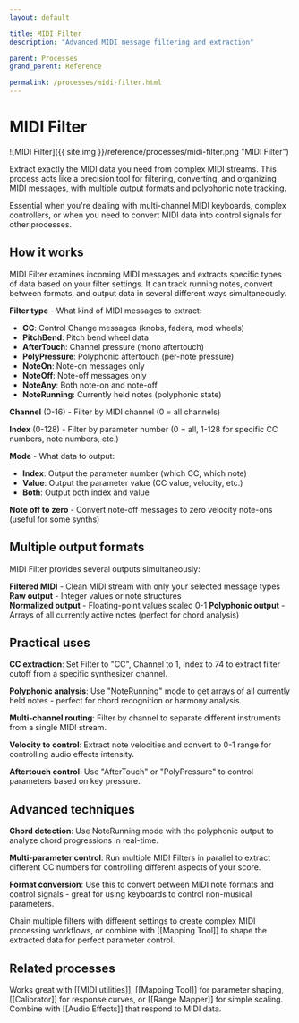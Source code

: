 ```yaml
---
layout: default

title: MIDI Filter
description: "Advanced MIDI message filtering and extraction"

parent: Processes
grand_parent: Reference

permalink: /processes/midi-filter.html
---
```

# MIDI Filter

![MIDI Filter]({{ site.img }}/reference/processes/midi-filter.png "MIDI Filter")

Extract exactly the MIDI data you need from complex MIDI streams. This process acts like a precision tool for filtering, converting, and organizing MIDI messages, with multiple output formats and polyphonic note tracking.

Essential when you're dealing with multi-channel MIDI keyboards, complex controllers, or when you need to convert MIDI data into control signals for other processes.

## How it works

MIDI Filter examines incoming MIDI messages and extracts specific types of data based on your filter settings. It can track running notes, convert between formats, and output data in several different ways simultaneously.

**Filter type** - What kind of MIDI messages to extract:
- **CC**: Control Change messages (knobs, faders, mod wheels)
- **PitchBend**: Pitch bend wheel data
- **AfterTouch**: Channel pressure (mono aftertouch)
- **PolyPressure**: Polyphonic aftertouch (per-note pressure)
- **NoteOn**: Note-on messages only
- **NoteOff**: Note-off messages only  
- **NoteAny**: Both note-on and note-off
- **NoteRunning**: Currently held notes (polyphonic state)

**Channel** (0-16) - Filter by MIDI channel (0 = all channels)

**Index** (0-128) - Filter by parameter number (0 = all, 1-128 for specific CC numbers, note numbers, etc.)

**Mode** - What data to output:
- **Index**: Output the parameter number (which CC, which note)
- **Value**: Output the parameter value (CC value, velocity, etc.)
- **Both**: Output both index and value

**Note off to zero** - Convert note-off messages to zero velocity note-ons (useful for some synths)

## Multiple output formats

MIDI Filter provides several outputs simultaneously:

**Filtered MIDI** - Clean MIDI stream with only your selected message types
**Raw output** - Integer values or note structures  
**Normalized output** - Floating-point values scaled 0-1
**Polyphonic output** - Arrays of all currently active notes (perfect for chord analysis)

## Practical uses

**CC extraction**: Set Filter to "CC", Channel to 1, Index to 74 to extract filter cutoff from a specific synthesizer channel.

**Polyphonic analysis**: Use "NoteRunning" mode to get arrays of all currently held notes - perfect for chord recognition or harmony analysis.

**Multi-channel routing**: Filter by channel to separate different instruments from a single MIDI stream.

**Velocity to control**: Extract note velocities and convert to 0-1 range for controlling audio effects intensity.

**Aftertouch control**: Use "AfterTouch" or "PolyPressure" to control parameters based on key pressure.

## Advanced techniques

**Chord detection**: Use NoteRunning mode with the polyphonic output to analyze chord progressions in real-time.

**Multi-parameter control**: Run multiple MIDI Filters in parallel to extract different CC numbers for controlling different aspects of your score.

**Format conversion**: Use this to convert between MIDI note formats and control signals - great for using keyboards to control non-musical parameters.

Chain multiple filters with different settings to create complex MIDI processing workflows, or combine with [[Mapping Tool]] to shape the extracted data for perfect parameter control.

## Related processes

Works great with [[MIDI utilities]], [[Mapping Tool]] for parameter shaping, [[Calibrator]] for response curves, or [[Range Mapper]] for simple scaling. Combine with [[Audio Effects]] that respond to MIDI data.